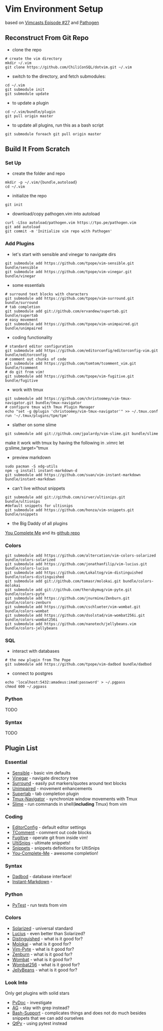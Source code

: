 [1]: https://github.com/tpope/vim-sensible.git
[2]: https://github.com/tpope/vim-vinegar.git
[3]: https://github.com/tpope/vim-surround.git
[4]: https://github.com/tpope/vim-unimpaired.git
[5]: git://github.com/ervandew/supertab.git
[6]: https://github.com/christoomey/vim-tmux-navigator.git
[7]: git://github.com/jpalardy/vim-slime.git

[10]: https://github.com/editorconfig/editorconfig-vim.git
[11]: https://github.com/tomtom/tcomment_vim.git
[12]: https://github.com/tpope/vim-fugitive.git
[13]: git://github.com/sirver/ultisnips.git
[14]: https://github.com/honza/vim-snippets.git
[15]: http://valloric.github.io/YouCompleteMe/
[16]: https://github.com/Valloric/YouCompleteMe

[20]: https://github.com/tpope/vim-dadbod
[21]: https://github.com/suan/vim-instant-markdown
[22]: https://github.com/alfredodeza/pytest.vim.git
[23]: git://github.com/exu/pgsql.vim.git
[24]: https://github.com/othree/html5.vim.git
[25]: https://github.com/posva/vim-vue.git
[26]: https://github.com/hail2u/vim-css3-syntax.git
[27]: https://github.com/pangloss/vim-javascript.git
[28]: https://github.com/elzr/vim-json
[29]: https://github.com/Glench/Vim-Jinja2-Syntax.git

[30]: https://github.com/davidhalter/jedi-vim.git

[40]: https://github.com/altercation/vim-colors-solarized
[41]: https://github.com/jonathanfilip/vim-lucius.git
[42]: https://github.com/Lokaltog/vim-distinguished
[43]: git://github.com/tomasr/molokai.git
[44]: git://github.com/therubymug/vim-pyte.git
[45]: https://github.com/jnurmine/Zenburn.git
[46]: https://github.com/cschlueter/vim-wombat.git
[47]: https://github.com/dsolstad/vim-wombat256i.git
[48]: https://github.com/nanotech/jellybeans.vim

[100]: https://github.com/rking/ag.vim.git
[101]: git://github.com/vim-scripts/bash-support.vim.git
[102]: https://github.com/ameade/qtpy-vim.git
[104]: git://github.com/fs111/pydoc.vim.git

[//]: # (These need to be investigated)
[00]: https://github.com/michaeljsmith/vim-indent-object
[00]: https://github.com/ivalkeen/vim-simpledb
[00]: https://github.com/vim-scripts/scratch.vim.git
[00]: https://github.com/tommcdo/vim-exchange.git
[00]: https://github.com/bling/vim-airline
[00]: https://github.com/tpope/vim-repeat.git
[00]: git://github.com/fholgado/minibufexpl.vim.git
[00]: https://github.com/godlygeek/tabular.git
[00]: https://github.com/sjl/gundo.vim.git
[00]: https://github.com/tpope/vim-abolish.git
[00]: https://github.com/nelstrom/vim-markdown-folding.git
[00]: https://github.com/rstacruz/sparkup.git
[00]: https://github.com/Lokaltog/vim-easymotion.git

[000]: https://github.com/kien/ctrlp.vim.git
[000]: git://github.com/vim-scripts/taglist.vim.git

# Vim Environment Setup

based on [Vimcasts Episode #27](http://vimcasts.org/episodes/synchronizing-plugins-with-git-submodules-and-pathogen/) and [Pathogen](https://github.com/tpope/vim-pathogen#pathogenvim)

## Reconstruct From Git Repo

- clone the repo
```
# create the vim directory
mkdir ~/.vim
git clone https://github.com/ChiliConSQL/dotvim.git ~/.vim
```

- switch to the  directory, and fetch submodules:
```
cd ~/.vim
git submodule init
git submodule update
```

- to update a plugin
```
cd ~/.vim/bundle/plugin
git pull origin master
```

- to update all plugins, run this as a bash script
```
git submodule foreach git pull origin master
```

## Build It From Scratch

### Set Up

- create the folder and repo
```
mkdir -p ~/.vim/{bundle,autoload}
cd ~/.vim
```

- initialize the repo
```
git init
```

- download/copy pathogen.vim into autoload
```
curl -LSso autoload/pathogen.vim https://tpo.pe/pathogen.vim
git add autoload
git commit -m 'Initialize vim repo with Pathogen'
```

### Add Plugins

- let's start with sensible and vinegar to navigate dirs
```
git submodule add https://github.com/tpope/vim-sensible.git	bundle/sensible
git submodule add https://github.com/tpope/vim-vinegar.git bundle/vinegar
```

- some essentials
```
# surround text blocks with characters
git submodule add https://github.com/tpope/vim-surround.git bundle/surround
# tab completion
git submodule add git://github.com/ervandew/supertab.git bundle/supertab
# easy movement
git submodule add https://github.com/tpope/vim-unimpaired.git bundle/unimpaired
```

- coding functionality
```
# standard editor configuration
git submodule add https://github.com/editorconfig/editorconfig-vim.git bundle/editorconfig
# comment out chunks of code
git submodule add https://github.com/tomtom/tcomment_vim.git bundle/tcomment
# do git from vim!
git submodule add https://github.com/tpope/vim-fugitive.git bundle/fugitive
```

- work with tmux
```
git submodule add https://github.com/christoomey/vim-tmux-navigator.git bundle/tmux-navigator
# configure tmux with Tmux Plugin Manager
echo "set -g @plugin 'christoomey/vim-tmux-navigator'" >> ~/.tmux.conf
run '~/.tmux/plugins/tpm/tpm'
```

- slather on some slime
```
git submodule add git://github.com/jpalardy/vim-slime.git bundle/slime
```
   make it work with tmux by having the following in .vimrc
       let g:slime_target="tmux

- preview markdown
```
sudo pacman -S xdg-utils
npm -g install instant-markdown-d
git submodule add https://github.com/suan/vim-instant-markdown bundle/instant-markdown
```

- can't live without snippets
```
git submodule add git://github.com/sirver/ultisnips.git bundle/ultisnips
#default snippets for ultisnips
git submodule add https://github.com/honza/vim-snippets.git bundle/snippets
```

- the Big Daddy of all plugins

[You Complete Me][15] and its [github repo][16]

### Colors

```
git submodule add https://github.com/altercation/vim-colors-solarized bundle/colors-solarized
git submodule add https://github.com/jonathanfilip/vim-lucius.git bundle/colors-lucius
git submodule add https://github.com/Lokaltog/vim-distinguished bundle/colors-distinguished
git submodule add git://github.com/tomasr/molokai.git bundle/colors-molokai
git submodule add git://github.com/therubymug/vim-pyte.git bundle/colors-pyte
git submodule add https://github.com/jnurmine/Zenburn.git bundle/colors-zenburn
git submodule add https://github.com/cschlueter/vim-wombat.git bundle/colors-wombat
git submodule add https://github.com/dsolstad/vim-wombat256i.git bundle/colors-wombat256i
git submodule add https://github.com/nanotech/jellybeans.vim bundle/colors-jellybeans
```

### SQL

- interact with databases
```
# the new plugin from The Pope
git submodule add https://github.com/tpope/vim-dadbod bundle/dadbod
```

- connect to postgres
```
echo 'localhost:5432:amadeus:imad:password' > ~/.pgpass
chmod 600 ~/.pgpass
```

### Python

TODO

### Syntax

TODO

## Plugin List

### Essential

- [Sensible][1] -
   basic vim defaults
- [Vinegar][2] -
   navigate directory tree
- [Surround][3] -
   easily put markers/quotes around text blocks
- [Unimpaired][4] -
   movement enhancements
- [Supertab][5] -
   tab completion plugin
- [Tmux-Navigator][6] -
   synchronize window movements with Tmux
- [Slime][7] -
   run commands in shell(**including** Tmux) from vim

### Coding
- [EditorConfig][10] -
   default editor settings
- [TComment][11] -
   comment out code blocks
- [Fugitive][12] -
   operate git from inside vim!
- [UltiSnips][13] -
   ultimate snippets!
- [Snippets][14] -
   snippets definitions for UltiSnips
- [You-Complete-Me][15] -
   awesome completion!

### Syntax
- [Dadbod][12] -
   database interface!
- [Instant-Markdown][13] -


### Python
- [PyTest][22] -
   run tests from vim

### Colors
- [Solarized][40] -
    universal standard
- [Lucius][41] -
    even better than Solarized?
- [Distinguished][42] -
    what is it good for?
- [Molokai][43] -
    what is it good for?
- [Vim-Pyte][44] -
    what is it good for?
- [Zenburn][45] -
    what is it good for?
- [Wombat][46] -
    what is it good for?
- [Wombat256][47] -
    what is it good for?
- [JellyBeans][48] -
    what is it good for?

### Look Into
Only get plugins with solid stars
- [PyDoc][104] -
   investigate
- [AG][100] -
   stay with grep instead?
- [Bash-Support][101] -
   complicates things and does not do much besides snippets that we can add ourselves
- [QtPy][102] -
   using pytest instead

